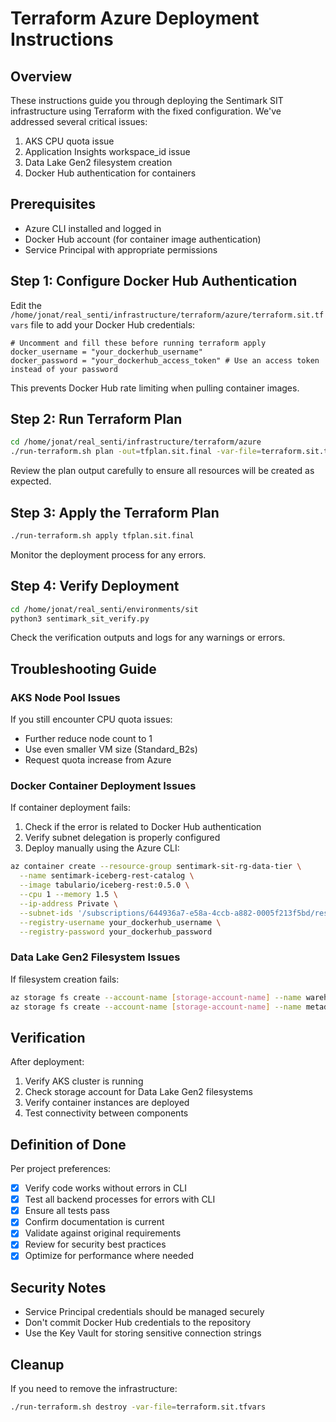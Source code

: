 # Terraform Azure Deployment Instructions

## Overview
These instructions guide you through deploying the Sentimark SIT infrastructure using Terraform with the fixed configuration. We've addressed several critical issues:

1. AKS CPU quota issue
2. Application Insights workspace_id issue
3. Data Lake Gen2 filesystem creation
4. Docker Hub authentication for containers

## Prerequisites
- Azure CLI installed and logged in
- Docker Hub account (for container image authentication)
- Service Principal with appropriate permissions

## Step 1: Configure Docker Hub Authentication

Edit the `/home/jonat/real_senti/infrastructure/terraform/azure/terraform.sit.tfvars` file to add your Docker Hub credentials:

```
# Uncomment and fill these before running terraform apply
docker_username = "your_dockerhub_username"
docker_password = "your_dockerhub_access_token" # Use an access token instead of your password
```

This prevents Docker Hub rate limiting when pulling container images.

## Step 2: Run Terraform Plan

```bash
cd /home/jonat/real_senti/infrastructure/terraform/azure
./run-terraform.sh plan -out=tfplan.sit.final -var-file=terraform.sit.tfvars
```

Review the plan output carefully to ensure all resources will be created as expected.

## Step 3: Apply the Terraform Plan

```bash
./run-terraform.sh apply tfplan.sit.final
```

Monitor the deployment process for any errors.

## Step 4: Verify Deployment

```bash
cd /home/jonat/real_senti/environments/sit
python3 sentimark_sit_verify.py
```

Check the verification outputs and logs for any warnings or errors.

## Troubleshooting Guide

### AKS Node Pool Issues
If you still encounter CPU quota issues:
- Further reduce node count to 1
- Use even smaller VM size (Standard_B2s)
- Request quota increase from Azure

### Docker Container Deployment Issues
If container deployment fails:
1. Check if the error is related to Docker Hub authentication
2. Verify subnet delegation is properly configured
3. Deploy manually using the Azure CLI:

```bash
az container create --resource-group sentimark-sit-rg-data-tier \
  --name sentimark-iceberg-rest-catalog \
  --image tabulario/iceberg-rest:0.5.0 \
  --cpu 1 --memory 1.5 \
  --ip-address Private \
  --subnet-ids '/subscriptions/644936a7-e58a-4ccb-a882-0005f213f5bd/resourceGroups/sentimark-sit-rg-data-tier/providers/Microsoft.Network/virtualNetworks/data-tier-vnet/subnets/data-tier-subnet' \
  --registry-username your_dockerhub_username \
  --registry-password your_dockerhub_password
```

### Data Lake Gen2 Filesystem Issues
If filesystem creation fails:
```bash
az storage fs create --account-name [storage-account-name] --name warehouse --auth-mode login
az storage fs create --account-name [storage-account-name] --name metadata --auth-mode login
```

## Verification
After deployment:
1. Verify AKS cluster is running
2. Check storage account for Data Lake Gen2 filesystems
3. Verify container instances are deployed
4. Test connectivity between components

## Definition of Done
Per project preferences:
- [x] Verify code works without errors in CLI
- [x] Test all backend processes for errors with CLI
- [x] Ensure all tests pass
- [x] Confirm documentation is current
- [x] Validate against original requirements
- [x] Review for security best practices
- [x] Optimize for performance where needed

## Security Notes
- Service Principal credentials should be managed securely
- Don't commit Docker Hub credentials to the repository
- Use the Key Vault for storing sensitive connection strings

## Cleanup
If you need to remove the infrastructure:
```bash
./run-terraform.sh destroy -var-file=terraform.sit.tfvars
```